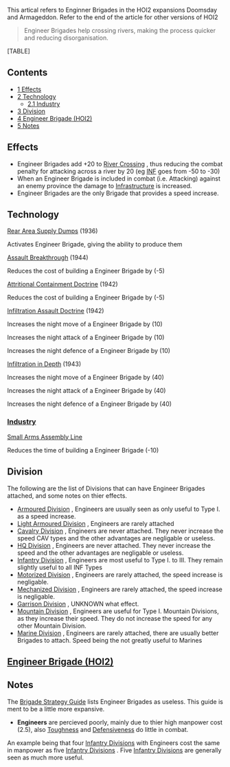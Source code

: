 This artical refers to Enginner Brigades in the HOI2 expansions Doomsday
and Armageddon. Refer to the end of the article for other versions of
HOI2

> Engineer Brigades help crossing rivers, making the process quicker and
> reducing disorganisation.

[TABLE]

## Contents

-   [ 1 Effects ](#Effects)
-   [ 2 Technology ](#Technology)
    -   [ 2.1 Industry ](#Industry)
-   [ 3 Division ](#Division)
-   [ 4 Engineer Brigade (HOI2) ](#Engineer_Brigade_.28HOI2.29)
-   [ 5 Notes ](#Notes)

##  Effects 

-   Engineer Brigades add +20 to [River
    Crossing](/wiki/index.php?title=River_Crossing&action=edit&redlink=1 "River Crossing (page does not exist)")
    , thus reducing the combat penalty for attacking across a river by
    20 (eg
    [INF](/wiki/index.php?title=INF&action=edit&redlink=1 "INF (page does not exist)")
    goes from -50 to -30)
-   When an Engineer Brigade is included in combat (i.e. Attacking)
    against an enemy province the damage to
    [Infrastructure](/wiki/index.php?title=Infrastructure&action=edit&redlink=1 "Infrastructure (page does not exist)")
    is increased.
-   Engineer Brigades are the only Brigade that provides a speed
    increase.

##  Technology 

[Rear Area Supply
Dumps](/wiki/index.php?title=Rear_Area_Supply_Dumps&action=edit&redlink=1 "Rear Area Supply Dumps (page does not exist)")
(1936)

Activates Engineer Brigade, giving the ability to produce them

[Assault
Breakthrough](/wiki/index.php?title=Assault_Breakthrough&action=edit&redlink=1 "Assault Breakthrough (page does not exist)")
(1944)

Reduces the cost of building a Engineer Brigade by (-5)

[Attritional Containment
Doctrine](/wiki/index.php?title=Attritional_Containment_Doctrine&action=edit&redlink=1 "Attritional Containment Doctrine (page does not exist)")
(1942)

Reduces the cost of building a Engineer Brigade by (-5)

[Infiltration Assault
Doctrine](/wiki/index.php?title=Infiltration_Assault_Doctrine&action=edit&redlink=1 "Infiltration Assault Doctrine (page does not exist)")
(1942)

Increases the night move of a Engineer Brigade by (10)

Increases the night attack of a Engineer Brigade by (10)

Increases the night defence of a Engineer Brigade by (10)

[Infiltration in
Depth](/wiki/index.php?title=Infiltration_in_Depth&action=edit&redlink=1 "Infiltration in Depth (page does not exist)")
(1943)

Increases the night move of a Engineer Brigade by (40)

Increases the night attack of a Engineer Brigade by (40)

Increases the night defence of a Engineer Brigade by (40)

###  [Industry](/wiki/index.php?title=Industry&action=edit&redlink=1 "Industry (page does not exist)") 

[Small Arms Assembly
Line](/wiki/index.php?title=Small_Arms_Assembly_Line&action=edit&redlink=1 "Small Arms Assembly Line (page does not exist)")

Reduces the time of building a Engineer Brigade (-10)

##  Division 

The following are the list of Divisions that can have Engineer Brigades
attached, and some notes on thier effects.

-   [Armoured
    Division](/wiki/index.php?title=Armoured_Division&action=edit&redlink=1 "Armoured Division (page does not exist)")
    , Engineers are usually seen as only useful to Type I. as a speed
    increase.
-   [Light Armoured
    Division](/wiki/index.php?title=Light_Armoured_Division&action=edit&redlink=1 "Light Armoured Division (page does not exist)")
    , Engineers are rarely attached
-   [Cavalry Division](/wiki/Cavalry_Division "Cavalry Division") ,
    Engineers are never attached. They never increase the speed CAV
    types and the other advantages are negligable or useless.
-   [HQ Division](/wiki/HQ_Division "HQ Division") , Engineers are never
    attached. They never increase the speed and the other advantages are
    negligable or useless.
-   [Infantry Division](/wiki/Infantry_Division "Infantry Division") ,
    Engineers are most useful to Type I. to III. They remain slightly
    useful to all INF Types
-   [Motorized Division](/wiki/Motorized_Division "Motorized Division")
    , Engineers are rarely attached, the speed increase is negligable.
-   [Mechanized
    Division](/wiki/Mechanized_Division "Mechanized Division") ,
    Engineers are rarely attached, the speed increase is negligable.
-   [Garrison Division](/wiki/Garrison_Division "Garrison Division") ,
    UNKNOWN what effect.
-   [Mountain Division](/wiki/Mountain_Division "Mountain Division") ,
    Engineers are useful for Type I. Mountain Divisions, as they
    increase their speed. They do not increase the speed for any other
    Mountain Division.
-   [Marine Division](/wiki/Marine_Division "Marine Division") ,
    Engineers are rarely attached, there are usually better Brigades to
    attach. Speed being the not greatly useful to Marines

##    [Engineer Brigade (HOI2)](/wiki/Engineer_Brigade_(HOI2) "Engineer Brigade (HOI2)") 

##  Notes 

The [Brigade Strategy
Guide](/wiki/Brigade_Strategy_Guide "Brigade Strategy Guide") lists
Engineer Brigades as useless. This guide is ment to be a little more
expansive.

-   **Engineers** are percieved poorly, mainly due to thier high
    manpower cost (2.5), also
    [Toughness](/wiki/index.php?title=Toughness&action=edit&redlink=1 "Toughness (page does not exist)")
    and
    [Defensiveness](/wiki/index.php?title=Defensiveness&action=edit&redlink=1 "Defensiveness (page does not exist)")
    do little in combat.

An example being that four [Infantry
Divisions](/wiki/Infantry_Division "Infantry Division") with Engineers
cost the same in manpower as five [Infantry
Divisions](/wiki/Infantry_Division "Infantry Division") . Five [Infantry
Divisions](/wiki/Infantry_Division "Infantry Division") are generally
seen as much more useful.
